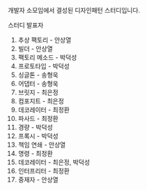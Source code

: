 개발자 소모임에서 결성된 디자인패턴 스터디입니다.

스터디 발표자
1. 추상 팩토리 - 안상열
2. 빌더 - 안상열
3. 팩토리 메소드 - 박덕성
4. 프로토타입 - 박덕성
5. 싱글톤 - 송형욱
6. 어댑터 - 송형욱
7. 브릿지 - 최은정
8. 컴포지트 - 최은정
9. 데코레이터 - 최정환
10. 파사드 - 최정환
11. 경량 - 박덕성
12. 프록시 - 박덕성
13. 책임 연쇄 - 안상열
14. 명령 - 최정환
15. 데코레이터 - 최은정, 박덕성
16. 인터프리터 - 최정환
17. 중재자 - 안상열
